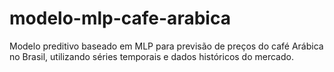 # modelo-mlp-cafe-arabica
Modelo preditivo baseado em MLP para previsão de preços do café Arábica no Brasil, utilizando séries temporais e dados históricos do mercado.
